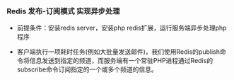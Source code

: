 ### Redis 发布-订阅模式 实现异步处理

* 前提条件：安装redis server，安装php redis扩展，运行服务端异步处理php程序

* 客户端执行一项耗时任务(例如大批量发送邮件)，我们使用Redis的publish命令将信息发送到指定的频道，而服务端有一个常驻PHP进程通过Redis的subscribe命令订阅指定的一个或多个频道的信息。
